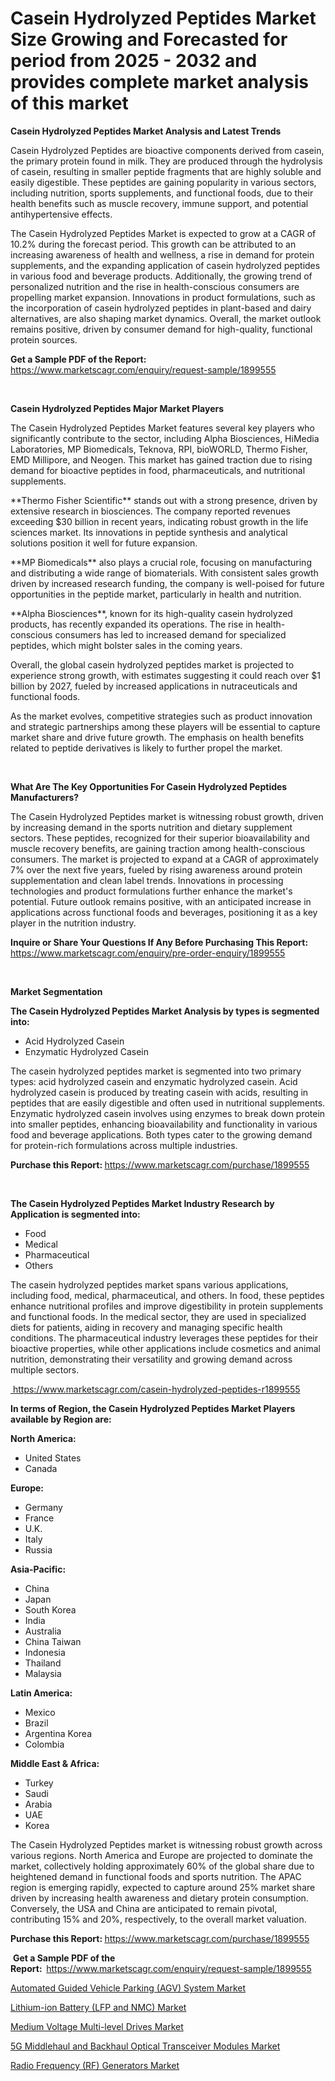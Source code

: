 <p><h1>Casein Hydrolyzed Peptides Market Size Growing and Forecasted for period from 2025 - 2032 and provides complete market analysis of this market</h1></p><p><strong>Casein Hydrolyzed Peptides Market Analysis and Latest Trends</strong></p>
<p><p>Casein Hydrolyzed Peptides are bioactive components derived from casein, the primary protein found in milk. They are produced through the hydrolysis of casein, resulting in smaller peptide fragments that are highly soluble and easily digestible. These peptides are gaining popularity in various sectors, including nutrition, sports supplements, and functional foods, due to their health benefits such as muscle recovery, immune support, and potential antihypertensive effects.</p><p>The Casein Hydrolyzed Peptides Market is expected to grow at a CAGR of 10.2% during the forecast period. This growth can be attributed to an increasing awareness of health and wellness, a rise in demand for protein supplements, and the expanding application of casein hydrolyzed peptides in various food and beverage products. Additionally, the growing trend of personalized nutrition and the rise in health-conscious consumers are propelling market expansion. Innovations in product formulations, such as the incorporation of casein hydrolyzed peptides in plant-based and dairy alternatives, are also shaping market dynamics. Overall, the market outlook remains positive, driven by consumer demand for high-quality, functional protein sources.</p></p>
<p><strong>Get a Sample PDF of the Report:&nbsp;</strong> <a href="https://www.marketscagr.com/enquiry/request-sample/1899555?utm_campaign=2014&utm_medium=2&utm_source=Github&utm_content=ia&utm_term=04022025&utm_id=casein-hydrolyzed-peptides">https://www.marketscagr.com/enquiry/request-sample/1899555</a></p>
<p>&nbsp;</p>
<p><strong>Casein Hydrolyzed Peptides Major Market Players</strong></p>
<p><p>The Casein Hydrolyzed Peptides Market features several key players who significantly contribute to the sector, including Alpha Biosciences, HiMedia Laboratories, MP Biomedicals, Teknova, RPI, bioWORLD, Thermo Fisher, EMD Millipore, and Neogen. This market has gained traction due to rising demand for bioactive peptides in food, pharmaceuticals, and nutritional supplements.</p><p>**Thermo Fisher Scientific** stands out with a strong presence, driven by extensive research in biosciences. The company reported revenues exceeding $30 billion in recent years, indicating robust growth in the life sciences market. Its innovations in peptide synthesis and analytical solutions position it well for future expansion.</p><p>**MP Biomedicals** also plays a crucial role, focusing on manufacturing and distributing a wide range of biomaterials. With consistent sales growth driven by increased research funding, the company is well-poised for future opportunities in the peptide market, particularly in health and nutrition.</p><p>**Alpha Biosciences**, known for its high-quality casein hydrolyzed products, has recently expanded its operations. The rise in health-conscious consumers has led to increased demand for specialized peptides, which might bolster sales in the coming years.</p><p>Overall, the global casein hydrolyzed peptides market is projected to experience strong growth, with estimates suggesting it could reach over $1 billion by 2027, fueled by increased applications in nutraceuticals and functional foods. </p><p>As the market evolves, competitive strategies such as product innovation and strategic partnerships among these players will be essential to capture market share and drive future growth. The emphasis on health benefits related to peptide derivatives is likely to further propel the market.</p></p>
<p>&nbsp;</p>
<p><strong>What Are The Key Opportunities For Casein Hydrolyzed Peptides Manufacturers?</strong></p>
<p><p>The Casein Hydrolyzed Peptides market is witnessing robust growth, driven by increasing demand in the sports nutrition and dietary supplement sectors. These peptides, recognized for their superior bioavailability and muscle recovery benefits, are gaining traction among health-conscious consumers. The market is projected to expand at a CAGR of approximately 7% over the next five years, fueled by rising awareness around protein supplementation and clean label trends. Innovations in processing technologies and product formulations further enhance the market's potential. Future outlook remains positive, with an anticipated increase in applications across functional foods and beverages, positioning it as a key player in the nutrition industry.</p></p>
<p><strong>Inquire or Share Your Questions If Any Before Purchasing This Report:</strong> <a href="https://www.marketscagr.com/enquiry/pre-order-enquiry/1899555?utm_campaign=2014&utm_medium=2&utm_source=Github&utm_content=ia&utm_term=04022025&utm_id=casein-hydrolyzed-peptides">https://www.marketscagr.com/enquiry/pre-order-enquiry/1899555</a></p>
<p>&nbsp;</p>
<p><strong>Market Segmentation</strong></p>
<p><strong>The Casein Hydrolyzed Peptides Market Analysis by types is segmented into:</strong></p>
<p><ul><li>Acid Hydrolyzed Casein</li><li>Enzymatic Hydrolyzed Casein</li></ul></p>
<p><p>The casein hydrolyzed peptides market is segmented into two primary types: acid hydrolyzed casein and enzymatic hydrolyzed casein. Acid hydrolyzed casein is produced by treating casein with acids, resulting in peptides that are easily digestible and often used in nutritional supplements. Enzymatic hydrolyzed casein involves using enzymes to break down protein into smaller peptides, enhancing bioavailability and functionality in various food and beverage applications. Both types cater to the growing demand for protein-rich formulations across multiple industries.</p></p>
<p><strong>Purchase this Report:&nbsp;</strong><a href="https://www.marketscagr.com/purchase/1899555?utm_campaign=2014&utm_medium=2&utm_source=Github&utm_content=ia&utm_term=04022025&utm_id=casein-hydrolyzed-peptides">https://www.marketscagr.com/purchase/1899555</a></p>
<p>&nbsp;</p>
<p><strong>The Casein Hydrolyzed Peptides Market Industry Research by Application is segmented into:</strong></p>
<p><ul><li>Food</li><li>Medical</li><li>Pharmaceutical</li><li>Others</li></ul></p>
<p><p>The casein hydrolyzed peptides market spans various applications, including food, medical, pharmaceutical, and others. In food, these peptides enhance nutritional profiles and improve digestibility in protein supplements and functional foods. In the medical sector, they are used in specialized diets for patients, aiding in recovery and managing specific health conditions. The pharmaceutical industry leverages these peptides for their bioactive properties, while other applications include cosmetics and animal nutrition, demonstrating their versatility and growing demand across multiple sectors.</p></p>
<p><a href="https://www.marketscagr.com/casein-hydrolyzed-peptides-r1899555?utm_campaign=2014&utm_medium=2&utm_source=Github&utm_content=ia&utm_term=04022025&utm_id=casein-hydrolyzed-peptides">&nbsp;https://www.marketscagr.com/casein-hydrolyzed-peptides-r1899555</a></p>
<p><strong>In terms of Region, the Casein Hydrolyzed Peptides Market Players available by Region are:</strong></p>
<p>
    <p> <strong> North America: </strong>
        <ul>
            <li>United States</li>
            <li>Canada</li>
        </ul>
        </p> 
    <p> <strong> Europe: </strong>
        <ul>
            <li>Germany</li>
            <li>France</li>
            <li>U.K.</li>
            <li>Italy</li>
            <li>Russia</li>
        </ul>
        </p> 
    <p> <strong> Asia-Pacific: </strong>
        <ul>
            <li>China</li>
            <li>Japan</li>
            <li>South Korea</li>
            <li>India</li>
            <li>Australia</li>
            <li>China Taiwan</li>
            <li>Indonesia</li>
            <li>Thailand</li>
            <li>Malaysia</li>
        </ul>
        </p> 
    <p> <strong> Latin America: </strong>
        <ul>
            <li>Mexico</li>
            <li>Brazil</li>
            <li>Argentina Korea</li>
            <li>Colombia</li>
        </ul>
        </p> 
    <p> <strong> Middle East & Africa: </strong>
        <ul>
            <li>Turkey</li>
            <li>Saudi</li>
            <li>Arabia</li>
            <li>UAE</li>
            <li>Korea</li>
        </ul>
    </p>
    </p>
<p><p>The Casein Hydrolyzed Peptides market is witnessing robust growth across various regions. North America and Europe are projected to dominate the market, collectively holding approximately 60% of the global share due to heightened demand in functional foods and sports nutrition. The APAC region is emerging rapidly, expected to capture around 25% market share driven by increasing health awareness and dietary protein consumption. Conversely, the USA and China are anticipated to remain pivotal, contributing 15% and 20%, respectively, to the overall market valuation.</p></p>
<p><strong>Purchase this Report: </strong><a href="https://www.marketscagr.com/purchase/1899555?utm_campaign=2014&utm_medium=2&utm_source=Github&utm_content=ia&utm_term=04022025&utm_id=casein-hydrolyzed-peptides">https://www.marketscagr.com/purchase/1899555</a></p>
<p>&nbsp;<strong>Get a Sample PDF of the Report:&nbsp;&nbsp;</strong><a href="https://www.marketscagr.com/enquiry/request-sample/1899555?utm_campaign=2014&utm_medium=2&utm_source=Github&utm_content=ia&utm_term=04022025&utm_id=casein-hydrolyzed-peptides">https://www.marketscagr.com/enquiry/request-sample/1899555</a></p>
<p><strong></strong></p>
<p><p><a href="https://www.linkedin.com/pulse/automated-guided-vehicle-parking-agv-system-market-report-demographics-rizvf?utm_campaign=2014&utm_medium=2&utm_source=Github&utm_content=ia&utm_term=04022025&utm_id=casein-hydrolyzed-peptides">Automated Guided Vehicle Parking (AGV) System Market</a></p><p><a href="https://www.linkedin.com/pulse/exploring-lithium-ion-battery-lfp-nmc-market-dynamics-revenue-2amwf?utm_campaign=2014&utm_medium=2&utm_source=Github&utm_content=ia&utm_term=04022025&utm_id=casein-hydrolyzed-peptides">Lithium-ion Battery (LFP and NMC) Market</a></p><p><a href="https://www.linkedin.com/pulse/understanding-medium-voltage-multi-level-drives-market-competitor-oaoif?utm_campaign=2014&utm_medium=2&utm_source=Github&utm_content=ia&utm_term=04022025&utm_id=casein-hydrolyzed-peptides">Medium Voltage Multi-level Drives Market</a></p><p><a href="https://www.linkedin.com/pulse/global-perspectives-5g-middlehaul-backhaul-optical-transceiver-p0vff?utm_campaign=2014&utm_medium=2&utm_source=Github&utm_content=ia&utm_term=04022025&utm_id=casein-hydrolyzed-peptides">5G Middlehaul and Backhaul Optical Transceiver Modules Market</a></p><p><a href="https://www.linkedin.com/pulse/how-radio-frequency-rf-generators-market-projected-soar-size-pvpef?utm_campaign=2014&utm_medium=2&utm_source=Github&utm_content=ia&utm_term=04022025&utm_id=casein-hydrolyzed-peptides">Radio Frequency (RF) Generators Market</a></p></p>